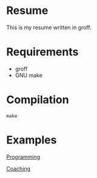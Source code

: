 Resume
=

This is my resume written in groff.

Requirements
=

- groff
- GNU make

Compilation
=

```
make
```

Examples
=

[Programming](./programming_resume.pdf)

[Coaching](./coaching_resume.pdf)
